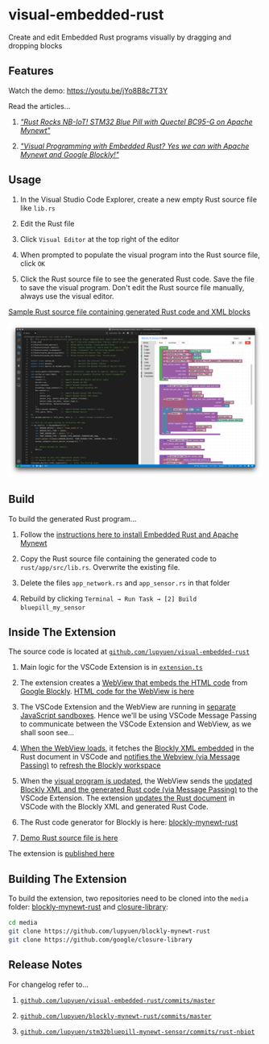 # visual-embedded-rust

Create and edit Embedded Rust programs visually by dragging and dropping blocks

## Features

Watch the demo: https://youtu.be/jYo8B8c7T3Y

Read the articles...

1. [_"Rust Rocks NB-IoT! STM32 Blue Pill with Quectel BC95-G on Apache Mynewt"_](https://medium.com/@ly.lee/rust-rocks-nb-iot-stm32-blue-pill-with-quectel-bc95-g-on-apache-mynewt-ef62a7e28f7e)

1. [_"Visual Programming with Embedded Rust? Yes we can with Apache Mynewt and Google Blockly!"_](https://medium.com/@ly.lee/visual-programming-with-embedded-rust-yes-we-can-with-apache-mynewt-and-google-blockly-8b67ef7412d7)

## Usage

1. In the Visual Studio Code Explorer, create a new empty Rust source file like `lib.rs`

1. Edit the Rust file

1. Click `Visual Editor` at the top right of the editor

1. When prompted to populate the visual program into the Rust source file, click `OK`

1. Click the Rust source file to see the generated Rust code. Save the file to save the visual program. Don't edit the Rust source file manually, always use the visual editor.

[Sample Rust source file containing generated Rust code and XML blocks](https://github.com/lupyuen/stm32bluepill-mynewt-sensor/blob/rust-nbiot/rust/visual/src/lib.rs)

![Visual Embedded Rust editor with generated Rust code](images/editor.png)

## Build

To build the generated Rust program...

1. Follow the [instructions here to install Embedded Rust and Apache Mynewt](https://medium.com/@ly.lee/install-embedded-rust-and-apache-mynewt-for-visual-studio-code-on-windows-533ac87b35ad)

1. Copy the Rust source file containing the generated code to `rust/app/src/lib.rs`. Overwrite the existing file.

1. Delete the files `app_network.rs` and `app_sensor.rs` in that folder

1. Rebuild by clicking `Terminal → Run Task → [2] Build bluepill_my_sensor`

## Inside The Extension

The source code is located at [`github.com/lupyuen/visual-embedded-rust`](https://github.com/lupyuen/visual-embedded-rust)

1. Main logic for the VSCode Extension is in [`extension.ts`](src/extension.ts)

1. The extension creates a [WebView that embeds the HTML code](src/extension.ts#L88-L144) from [Google Blockly](https://developers.google.com/blockly/guides/overview). [HTML code for the WebView is here](src/web.ts)

1. The VSCode Extension and the WebView are running in [separate JavaScript sandboxes](https://code.visualstudio.com/api/extension-guides/webview#scripts-and-message-passing). Hence we'll be using VSCode Message Passing to communicate between the VSCode Extension and WebView, as we shall soon see...

1. [When the WebView loads](media/vscode/storage.js#L59-L71), it fetches the [Blockly XML embedded](src/extension.ts#L155-L202) in the Rust document in VSCode and [notifies the Webview (via Message Passing)](src/extension.ts#L168-L186) to [refresh the Blockly workspace](media/vscode/message.js#L40-L60)

1. When the [visual program is updated](media/vscode/storage.js#L165-L194), the WebView sends the [updated Blockly XML and the generated Rust code (via Message Passing)](media/vscode/message.js#L79-L89) to the VSCode Extension.  The extension [updates the Rust document](src/extension.ts#L203-L223) in VSCode with the Blockly XML and generated Rust Code.

1. The Rust code generator for Blockly is here: [blockly-mynewt-rust](https://github.com/lupyuen/blockly-mynewt-rust/tree/master/generators/rust)

1. [Demo Rust source file is here](https://github.com/lupyuen/stm32bluepill-mynewt-sensor/blob/rust-nbiot/rust/visual/src/lib.rs)

The extension is [published here](https://marketplace.visualstudio.com/items?itemName=LeeLupYuen.visual-embedded-rust)

## Building The Extension

To build the extension, two repositories need to be cloned into the `media` folder: [blockly-mynewt-rust](https://github.com/lupyuen/blockly-mynewt-rust) and [closure-library](https://github.com/google/closure-library):

```bash
cd media
git clone https://github.com/lupyuen/blockly-mynewt-rust
git clone https://github.com/google/closure-library
```

## Release Notes

For changelog refer to...

1.  [`github.com/lupyuen/visual-embedded-rust/commits/master`](https://github.com/lupyuen/visual-embedded-rust/commits/master)

1.  [`github.com/lupyuen/blockly-mynewt-rust/commits/master`](https://github.com/lupyuen/blockly-mynewt-rust/commits/master)

1.  [`github.com/lupyuen/stm32bluepill-mynewt-sensor/commits/rust-nbiot`](https://github.com/lupyuen/stm32bluepill-mynewt-sensor/commits/rust-nbiot)

